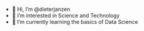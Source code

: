 - 👋 Hi, I’m @dieterjanzen
- 👀 I’m interested in Science and Technology
- 🌱 I’m currently learning the basics of Data Science

<!---
dieterjanzen/dieterjanzen is a ✨ special ✨ repository because its `README.md` (this file) appears on your GitHub profile.
You can click the Preview link to take a look at your changes.
--->
